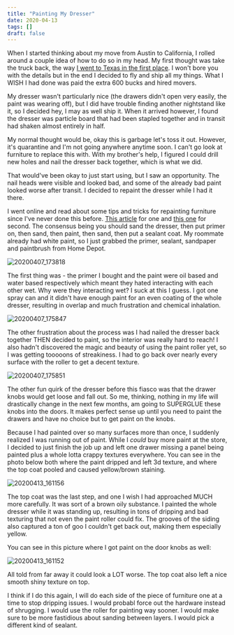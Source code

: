 ```yaml
---
title: "Painting My Dresser"
date: 2020-04-13
tags: []
draft: false
---
```


When I started thinking about my move from Austin to California, I rolled around a couple idea of how to do so in my head. My first thought was take the truck back, the way [I went to Texas in the first place](https://wereonlyalittlelost.tumblr.com/tagged/texas-road-trip). I won't bore you with the details but in the end I decided to fly and ship all my things. What I WISH I had done was paid the extra 600 bucks and hired movers.

My dresser wasn't particularly nice (the drawers didn't open very easily, the paint was wearing off), but I did have trouble finding another nightstand like it, so I decided hey, I may as well ship it. When it arrived however, I found the dresser was particle board that had been stapled together and in transit had shaken almost entirely in half.

My normal thought would be, okay this is garbage let's toss it out. However, it's quarantine and I'm not going anywhere anytime soon. I can't go look at furniture to replace this with. With my brother's help, I figured I could drill new holes and nail the dresser back together, which is what we did.

That would've been okay to just start using, but I saw an opportunity. The nail heads were visible and looked bad, and some of the already bad paint looked worse after transit. I decided to repaint the dresser while I had it there. 

I went online and read about some tips and tricks for repainting furniture since I've never done this before. [This article](https://www.apartmenttherapy.com/how-to-paint-a-wooden-dresser-apartment-therapy-tutorials-178977) for one and [this one](https://www.curbly.com/painted-dresser) for second. The consensus being you should sand the dresser, then put primer on, then sand, then paint, then sand, then put a sealant coat. My roommate already had white paint, so I just grabbed the primer, sealant, sandpaper and paintbrush from Home Depot.

![20200407_173818](/images/20200407_173818.jpg)

The first thing was - the primer I bought and the paint were oil based and water based respectively which meant they hated interacting with each other wet. Why were they interacting wet? I suck at this I guess. I got one spray can and it didn't have enough paint for an even coating of the whole dresser, resulting in overlap and much frustration and chemical inhalation.

![20200407_175847](/images/20200407_175847.jpg)

The other frustration about the process was I had nailed the dresser back together THEN decided to paint, so the interior was really hard to reach! I also hadn't discovered the magic and beauty of using the paint roller yet, so I was getting tooooons of streakiness. I had to go back over nearly every surface with the roller to get a decent texture.

![20200407_175851](/images/20200407_175851.jpg)

The other fun quirk of the dresser before this fiasco was that the drawer knobs would get loose and fall out. So me, thinking, nothing in my life will drastically change in the next few months, am going to SUPERGLUE these knobs into the doors. It makes perfect sense up until you need to paint the drawers and have no choice but to get paint on the knobs. 

Because I had painted over so many surfaces more than once, I suddenly realized I was running out of paint. While I *could* buy more paint at the store, I decided to just finish the job up and left one drawer missing a panel being painted plus a whole lotta crappy textures everywhere. You can see in the photo below both where the paint dripped and left 3d texture, and where the top coat pooled and caused yellow/brown staining.

![20200413_161156](/images/20200413_161156.jpg)

The top coat was the last step, and one I wish I had approached MUCH more carefully. It was sort of a brown oily substance. I painted the whole dresser while it was standing up, resulting in tons of dripping and bad texturing that not even the paint roller could fix. The grooves of the siding also captured a ton of goo I couldn't get back out, making them especially yellow.

You can see in this picture where I got paint on the door knobs as well:

![20200413_161152](/images/20200413_161152.jpg)

All told from far away it could look a LOT worse. The top coat also left a nice smooth shiny texture on top. 

I think if I do this again, I will do each side of the piece of furniture one at a time to stop dripping issues. I would probabl force out the hardware instead of shrugging. I would use the roller for painting way sooner. I would make sure to be more fastidious about sanding between layers. I would pick a different kind of sealant.
